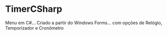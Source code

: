 # TimerCSharp
Menu em C#... Criado a partir do Windows Forms... com opções de Relógio, Temporizador e Cronômetro
